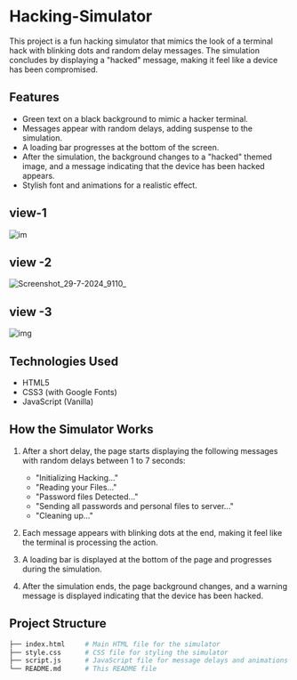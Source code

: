 # Hacking-Simulator
This project is a fun hacking simulator that mimics the look of a terminal hack with blinking dots and random delay messages. The simulation concludes by displaying a "hacked" message, making it feel like a device has been compromised.

## Features

- Green text on a black background to mimic a hacker terminal.
- Messages appear with random delays, adding suspense to the simulation.
- A loading bar progresses at the bottom of the screen.
- After the simulation, the background changes to a "hacked" themed image, and a message indicating that the device has been hacked appears.
- Stylish font and animations for a realistic effect.

## view-1
![im](https://github.com/user-attachments/assets/8fbe974b-39db-46a4-8591-7123a3c94b7c)
## view -2
![Screenshot_29-7-2024_9110_](https://github.com/user-attachments/assets/81e8e8fd-167e-4199-83c9-ad45f9b82ddd)
## view -3
![img](https://github.com/user-attachments/assets/0594b20d-1855-4afd-9b3a-6507479fa194)
## Technologies Used

- HTML5
- CSS3 (with Google Fonts)
- JavaScript (Vanilla)

## How the Simulator Works

1. After a short delay, the page starts displaying the following messages with random delays between 1 to 7 seconds:
   - "Initializing Hacking..."
   - "Reading your Files..."
   - "Password files Detected..."
   - "Sending all passwords and personal files to server..."
   - "Cleaning up..."
   
2. Each message appears with blinking dots at the end, making it feel like the terminal is processing the action.

3. A loading bar is displayed at the bottom of the page and progresses during the simulation.

4. After the simulation ends, the page background changes, and a warning message is displayed indicating that the device has been hacked.

## Project Structure

```bash
├── index.html     # Main HTML file for the simulator
├── style.css      # CSS file for styling the simulator
├── script.js      # JavaScript file for message delays and animations
└── README.md      # This README file
